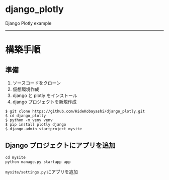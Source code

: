# django_plotly
Django Plotly example

---

# 構築手順

## 準備

1. ソースコードをクローン
2. 仮想環境作成
3. django と plotly をインストール
4. django プロジェクトを新規作成

```
$ git clone https://github.com/HideKobayashi/django_plotly.git
$ cd django_plotly
$ python -m venv venv
$ pip install plotly django
$ django-admin startproject mysite
```

## Django プロジェクトにアプリを追加

```
cd mysite
python manage.py startapp app
```

`mysite/settings.py` にアプリを追加


